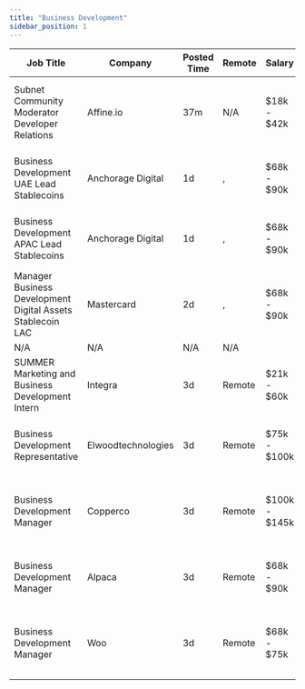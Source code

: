 ```yaml
---
title: "Business Development"
sidebar_position: 1
---
```


| Job Title | Company | Posted Time | Remote | Salary | Tags | Apply Link |
|-----------|---------|-------------|--------|--------|------|------------|
| Subnet Community Moderator Developer Relations | Affine.io | 37m | N/A | $18k - $42k | developer relations, community manager, non tech, dev, discord | [Apply](https://web3.career/subnet-community-moderator-developer-relations-affine-io/124134) |
| Business Development UAE Lead Stablecoins | Anchorage Digital | 1d | , | $68k - $90k | business development, sales, non tech, lead, blockchain | [Apply](https://web3.career/business-development-uae-lead-stablecoins-anchorage/123211) |
| Business Development APAC Lead Stablecoins | Anchorage Digital | 1d | , | $68k - $90k | business development, sales, non tech, lead, blockchain | [Apply](https://web3.career/business-development-apac-lead-stablecoins-anchorage/123210) |
| Manager Business Development Digital Assets Stablecoin LAC | Mastercard | 2d | , | $68k - $90k | business development, sales, non tech, finance, blockchain | [Apply](https://web3.career/manager-business-development-digital-assets-stablecoin-lac-mastercard/121527) |
| N/A | N/A | N/A | N/A |  |  | [Apply](https://web3.career/metana) |
| SUMMER Marketing and Business Development Intern | Integra | 3d | Remote | $21k - $60k | business development, sales, non tech, intern, entry level | [Apply](https://web3.career/summer-marketing-and-business-development-intern-integra/95750) |
| Business Development Representative | Elwoodtechnologies | 3d | Remote | $75k - $100k | business development, sales, non tech, crypto, remote | [Apply](https://web3.career/business-development-representative-elwoodtechnologies/120042) |
| Business Development Manager | Copperco | 3d | Remote | $100k - $145k | business development, sales, non tech, blockchain, crypto | [Apply](https://web3.career/business-development-manager-copperco/105560) |
| Business Development Manager | Alpaca | 3d | Remote | $68k - $90k | business development, sales, non tech, crypto, remote | [Apply](https://web3.career/business-development-manager-alpaca/104042) |
| Business Development Manager | Woo | 3d | Remote | $68k - $75k | business development, sales, non tech, blockchain, crypto | [Apply](https://web3.career/business-development-manager-woo/95644) |

